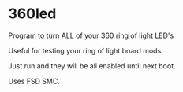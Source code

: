 # 360led
Program to turn ALL of your 360 ring of light LED's


Useful for testing your ring of light board mods. 

Just run and they will be all enabled until next boot. 

Uses FSD SMC. 

